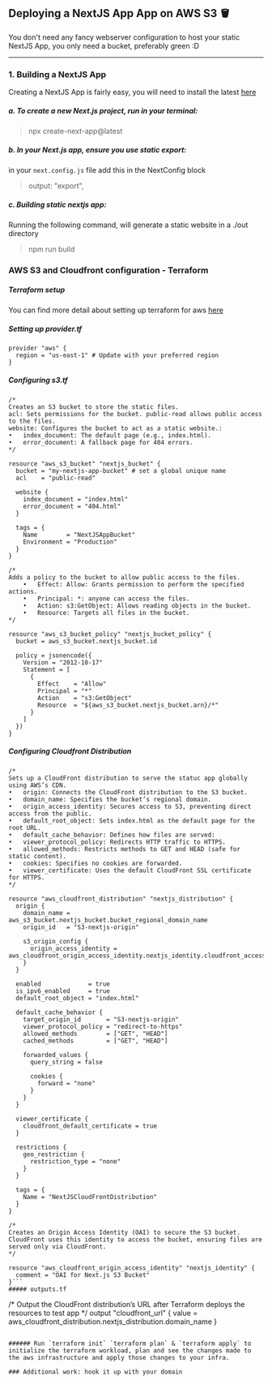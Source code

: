 ## Deploying a NextJS App App on AWS S3 🪣

You don't need any fancy webserver configuration to host your static NextJS App, you only need a bucket, preferably green :D 

---

### 1. Building a NextJS App
Creating a NextJS App is fairly easy, you will need to install the latest [here](https://nodejs.org/en/)

##### a. To create a new Next.js project, run in your terminal:
>npx create-next-app@latest

##### b. In your Next.js app, ensure you use static export:
in your `next.config.js` file add this in the NextConfig block
>  output: "export",

##### c. Building static nextjs app:
Running the following command, will generate a static website in a ./out directory
> npm run build


### AWS S3 and Cloudfront configuration - Terraform

##### Terraform setup
You can find more detail about setting up terraform for aws [here](https://developer.hashicorp.com/terraform/tutorials/aws-get-started)

##### Setting up provider.tf

```
provider "aws" {
  region = "us-east-1" # Update with your preferred region
}
```

##### Configuring s3.tf
```
/*
Creates an S3 bucket to store the static files.
acl: Sets permissions for the bucket. public-read allows public access to the files.
website: Configures the bucket to act as a static website.:
•	index_document: The default page (e.g., index.html).
•	error_document: A fallback page for 404 errors.
*/

resource "aws_s3_bucket" "nextjs_bucket" {
  bucket = "my-nextjs-app-bucket" # set a global unique name
  acl    = "public-read"

  website {
    index_document = "index.html"
    error_document = "404.html"
  }

  tags = {
    Name        = "NextJSAppBucket"
    Environment = "Production"
  }
}

/* 
Adds a policy to the bucket to allow public access to the files.
	•	Effect: Allow: Grants permission to perform the specified actions.
	•	Principal: *: anyone can access the files.
	•	Action: s3:GetObject: Allows reading objects in the bucket.
	•	Resource: Targets all files in the bucket.
*/

resource "aws_s3_bucket_policy" "nextjs_bucket_policy" {
  bucket = aws_s3_bucket.nextjs_bucket.id

  policy = jsonencode({
    Version = "2012-10-17"
    Statement = [
      {
        Effect    = "Allow"
        Principal = "*"
        Action    = "s3:GetObject"
        Resource  = "${aws_s3_bucket.nextjs_bucket.arn}/*"
      }
    ]
  })
}
```
##### Configuring Cloudfront Distribution

```
/*
Sets up a CloudFront distribution to serve the statuc app globally using AWS’s CDN.
•	origin: Connects the CloudFront distribution to the S3 bucket.
•	domain_name: Specifies the bucket’s regional domain.
•	origin_access_identity: Secures access to S3, preventing direct access from the public.
•	default_root_object: Sets index.html as the default page for the root URL.
•	default_cache_behavior: Defines how files are served:
•	viewer_protocol_policy: Redirects HTTP traffic to HTTPS.
•	allowed_methods: Restricts methods to GET and HEAD (safe for static content).
•	cookies: Specifies no cookies are forwarded.
•	viewer_certificate: Uses the default CloudFront SSL certificate for HTTPS.
*/

resource "aws_cloudfront_distribution" "nextjs_distribution" {
  origin {
    domain_name = aws_s3_bucket.nextjs_bucket.bucket_regional_domain_name
    origin_id   = "S3-nextjs-origin"

    s3_origin_config {
      origin_access_identity = aws_cloudfront_origin_access_identity.nextjs_identity.cloudfront_access_identity_path
    }
  }

  enabled             = true
  is_ipv6_enabled     = true
  default_root_object = "index.html"

  default_cache_behavior {
    target_origin_id       = "S3-nextjs-origin"
    viewer_protocol_policy = "redirect-to-https"
    allowed_methods        = ["GET", "HEAD"]
    cached_methods         = ["GET", "HEAD"]

    forwarded_values {
      query_string = false

      cookies {
        forward = "none"
      }
    }
  }

  viewer_certificate {
    cloudfront_default_certificate = true
  }

  restrictions {
    geo_restriction {
      restriction_type = "none"
    }
  }

  tags = {
    Name = "NextJSCloudFrontDistribution"
  }
}

/*
Creates an Origin Access Identity (OAI) to secure the S3 bucket.
CloudFront uses this identity to access the bucket, ensuring files are served only via CloudFront.
*/

resource "aws_cloudfront_origin_access_identity" "nextjs_identity" {
  comment = "OAI for Next.js S3 Bucket"
}```
##### outputs.tf
```
/* 
Output the CloudFront distribution’s URL after Terraform deploys the resources to test app 
*/
output "cloudfront_url" {
  value = aws_cloudfront_distribution.nextjs_distribution.domain_name
}
```

###### Run `terraform init` `terraform plan` & `terraform apply` to initialize the terraform workload, plan and see the changes made to the aws infrastructure and apply those changes to your infra.

### Additional work: hook it up with your domain



